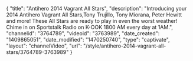 {
    "title": "Antihero 2014 Vagrant All Stars",
    "description": "Introducing your 2014 Antihero Vagrant All Stars,Tony Trujillo, Tony Miorana, Peter Hewitt and more! These All Stars are ready to play in even the worst weather! Chime in on Sportstalk Radio on K-OOK 1800 AM every day at 1AM.",
    "channelid": "3764789",
    "videoid": "3763989",
    "date_created": "1409865051",
    "date_modified": "1470250740",
    "type": "captivate",
    "layout": "channelVideo",
    "url": "\/style\/antihero-2014-vagrant-all-stars\/3764789-3763989"
}